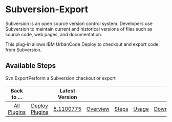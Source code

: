 
Subversion-Export
=================


Subversion is an open source version control system. Developers use Subversion to maintain current and historical 
versions of files such as source code, web pages, and documentation.


This plug-in allows IBM UrbanCode Deploy to 
checkout and export code from Subversion.



Available Steps
---------------


Svn ExportPerform a Subversion checkout 
or export





|Back to ...||Latest Version|||||
| :---: | :---: | :---: | :---: | :---: | :---: | :---: |
|[All Plugins](../../index.md)|[Deploy Plugins](../README.md)|[5.1100775](https://raw.githubusercontent.com/UrbanCode/IBM-UCD-PLUGINS/main/files/Subversion-export/Subversion-export-5.1100775.zip)|[Overview](overview.md)|[Steps](steps.md)|[Usage](usage.md)|[Downloads](downloads.md)|
